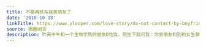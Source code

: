 ```yaml
---
title: 不要再联系我男朋友了
date: '2018-10-18'
linkTitle: https://www.ylooper.com/love-story/do-not-contact-by-boyfriend/
source: 圈圈闲言
description: 昨天中午和一个生物学院的朋友D吃饭，刚坐下就问我：你男朋友和别的女生聊天，你会知道么？ 我想了一下：有出轨意向 [&#8230;]
---
```

